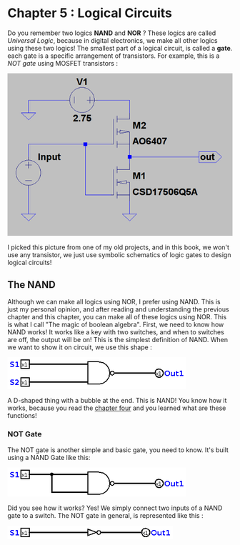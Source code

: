 # Chapter 5 : Logical Circuits
Do you remember two logics **NAND** and **NOR** ? These logics are called *Universal Logic*, because
in digital electronics, we make all other logics using these two logics! The smallest part of a logical circuit, is 
called a **gate**. each gate is a specific arrangement of transistors. For example, this is a *NOT gate* using MOSFET 
transistors :

![Figure 1 - NOT Gate using transistors](figures/not-mosfet.png)

I picked this picture from one of my old projects, and in this book, we won't use any transistor, we just use symbolic schematics
of logic gates to design logical circuits! 

## The NAND 
Although we can make all logics using NOR, I prefer using NAND. This is just my personal opinion, and after reading and understanding 
the previous chapter and this chapter, you can make all of these logics using NOR. This is what I call "The magic of boolean algebra". 
First, we need to know how NAND works! It works like a key with two switches, and when to switches are off, the output will be on! This is the simplest
definition of NAND. When we want to show it on circuit, we use this shape :

![Figure 2 - NAND Gate](figures/NANDGate.png)

A D-shaped thing with a bubble at the end. This is NAND! You know how it works, because you read the [chapter four](chapter4.md) and you learned what are these functions!

### NOT Gate
The NOT gate is another simple and basic gate, you need to know. It's built using a NAND Gate like this: 

![Figure 3 - NOT using NAND Gate](figures/NOTNAND.png)

Did you see how it works? Yes! We simply connect two inputs of a NAND gate to a switch. The NOT gate in general, is represented like this :

![Figure 4 - NOT Gate](figures/NOTGate.png)
